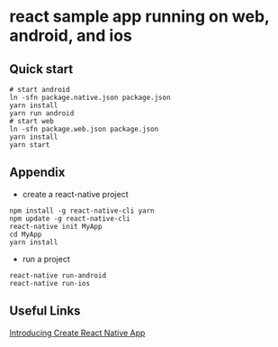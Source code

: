 # react sample app running on web, android, and ios

## Quick start
```
# start android
ln -sfn package.native.json package.json
yarn install
yarn run android
# start web
ln -sfn package.web.json package.json
yarn install
yarn start
```

## Appendix
- create a react-native project
```
npm install -g react-native-cli yarn
npm update -g react-native-cli
react-native init MyApp
cd MyApp
yarn install
```
- run a project
```
react-native run-android
react-native run-ios
```

## Useful Links
[Introducing Create React Native App](https://facebook.github.io/react-native/blog/2017/03/13/introducing-create-react-native-app.html)
